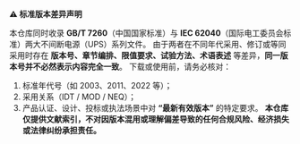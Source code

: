 **⚠️ 标准版本差异声明**

本仓库同时收录 **GB/T 7260**（中国国家标准）与 **IEC 62040**（国际电工委员会标准）两大不间断电源（UPS）系列文件。
由于两者在不同年代采用、修订或等同采用时存在 **版本号、章节编排、限值要求、试验方法、术语表述** 等差异，**同一版本号并不必然表示内容完全一致**。
下载或使用前，请务必核对：

1. 标准年代号（如 2003、2011、2022 等）；
2. 采用关系（IDT / MOD / NEQ）；
3. 产品认证、设计、投标或执法场景中对 **“最新有效版本”** 的特定要求。
   **本仓库仅提供文献索引，不对因版本混用或理解偏差导致的任何合规风险、经济损失或法律纠纷承担责任。**